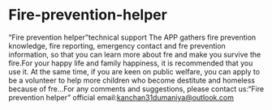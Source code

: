 # Fire-prevention-helper
“Fire prevention helper”technical support
The APP gathers fire prevention knowledge, fire reporting, emergency contact and fre prevention information, so that you can learn more about fre and make you survive the fire.For your happy life and family happiness, it is recommended that you use it.
 At the same time, if you are keen on public welfare, you can apply to be a volunteer to help more children who become destitute and homeless because of fre…For any comments and suggestions, please contact us:“Fire prevention helper” official email:kanchan31dumaniya@outlook.com
